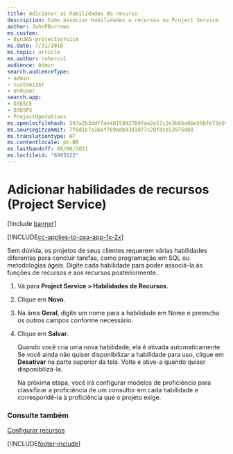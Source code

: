 ```yaml
---
title: Adicionar as habilidades do recurso
description: Como associar habilidades a recursos no Project Service
author: JohnPBurrows
ms.custom:
- dyn365-projectservice
ms.date: 7/31/2018
ms.topic: article
ms.author: ruhercul
audience: Admin
search.audienceType:
- admin
- customizer
- enduser
search.app:
- D365CE
- D365PS
- ProjectOperations
ms.openlocfilehash: 597a2b3ddffae4815092704faa2e17c2e3b6ba0be59bfe73a59a89a4fe506ede
ms.sourcegitcommit: 7f8d1e7a16af769adb43d1877c28fdce53975db8
ms.translationtype: HT
ms.contentlocale: pt-BR
ms.lasthandoff: 08/06/2021
ms.locfileid: "6995522"
---
```

# <a name="add-resource-skills-project-service"></a>Adicionar habilidades de recursos (Project Service)

[!include [banner](../includes/psa-now-project-operations.md)]

[!INCLUDE[cc-applies-to-psa-app-1x-2x](../includes/cc-applies-to-psa-app-1x-2x.md)]

Sem dúvida, os projetos de seus clientes requerem várias habilidades diferentes para concluir tarefas, como programação em SQL ou metodologias ágeis. Digite cada habilidade para poder associá-la às funções de recursos e aos recursos posteriormente.  
  
1. Vá para **Project Service > Habilidades de Recursos**.  
  
2. Clique em **Novo**.  
  
3. Na área **Geral**, digite um nome para a habilidade em Nome e preencha os outros campos conforme necessário.  
  
4. Clique em **Salvar**.  
  
   Quando você cria uma nova habilidade, ela é ativada automaticamente. Se você ainda não quiser disponibilizar a habilidade para uso, clique em **Desativar** na parte superior da tela. Volte e ative-a quando quiser disponibilizá-la.  
  
   Na próxima etapa, você irá configurar modelos de proficiência para classificar a proficiência de um consultor em cada habilidade e correspondê-la à proficiência que o projeto exige.  
  
### <a name="see-also"></a>Consulte também  
 [Configurar recursos](../psa/set-up-resources.md)


[!INCLUDE[footer-include](../includes/footer-banner.md)]